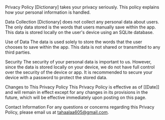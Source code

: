 
Privacy Policy
[Dictionary] takes your privacy seriously. This policy explains how your personal information is handled.

Data Collection
[Dictionary] does not collect any personal data about users. The only data stored is the words that users manually save within the app. This data is stored locally on the user's device using an SQLite database.

Use of Data
The data is used solely to store the words that the user chooses to save within the app. This data is not shared or transmitted to any third parties.

Security
The security of your personal data is important to us. However, since the data is stored locally on your device, we do not have full control over the security of the device or app. It is recommended to secure your device with a password to protect the stored data.

Changes to This Privacy Policy
This Privacy Policy is effective as of [[Date]] and will remain in effect except for any changes in its provisions in the future, which will be effective immediately upon posting on this page.

Contact Information
For any questions or concerns regarding this Privacy Policy, please email us at tahaalaa605@gmail.com.
